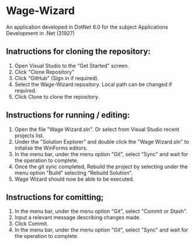 # Wage-Wizard
 An application developed in DotNet 6.0 for the subject Applications Development in .Net (31927)

 ## Inatructions for cloning the repository:
 1. Open Visual Studio to the "Get Started" screen.
 2. Click "Clone Repository"
 3. Click "GitHub" (Sign in if required).
 4. Select the Wage-Wizard repository. Local path can be changed if required.
 5. Click Clone to clone the repository.

 ## Instructions for running / editing:
 1. Open the file "Wage Wizard.sln". Or select from Visual Studio recent projects list.
 2. Under the "Solution Explorer" and double click the "Wage Wizard.sln" to initalise the WinForms editors.
 3. In the menu bar, under the menu option "Git", select "Sync" and wait for the operation to complete.
 4. Once the git sync completed, Rebuild the project by selecting under the menu option "Build" selecting "Rebuild Solution".
 5. Wage Wizard should now be able to be executed.

 ## Instructions for comitting;
 1. In the menu bar, under the menu option "Git", select "Commit or Stash".
 2. Input a relevant message describing changes made.
 3. Click Commit.
 4. In the menu bar, under the menu option "Git", select "Sync" and wait for the operation to complete.

